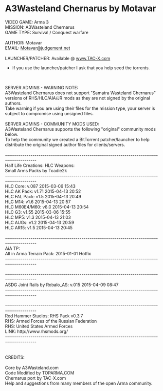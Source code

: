 A3Wasteland Chernarus by Motavar
====================

VIDEO GAME: Arma 3<br>
MISSION: A3Wasteland Chernarus<br>
GAME TYPE: Survival / Conquest warfare<br>
<br>
AUTHOR: Motavar<br>
EMAIL: Motavar@judgement.net<br>
<br>
LAUNCHER/PATCHER: Available @ www.TAC-X.com<br>
* If you use the launcher/patcher I ask that you help seed the torrents.<br>
<br>
<br>
SERVER ADMINS - WARNING NOTE:<br>
A3Wasteland Chernarus does not support "Samatra Wasteland Chernarus" versions of RHS/HLC/AIA/JR mods as they are not signed by the original authors.<br>
Take warning if you are using their files for the mission type, your server is subject to compromise using unsigned files. 
<br>
<br>
SERVER ADMINS - COMMUNITY MODS USED:<br>
A3Wasteland Chernarus supports the following "original" community mods below.<br>
To help the community we created a BitTorrent patcher/launcher to help distribute the original signed author files for clients/servers. <br>
<br>
----------------------------------------------------------------------------------------------<br>
Half Life Creations: HLC Weapons:<br>
Small Arms Packs by Toadie2k<br>
----------------------------------------------------------------------------------------------<br>
HLC Core: v.087 2015-03-06 15:43<br>
HLC AK Pack: v1.71 2015-04-13 20:52<br>
HLC FAL Pack: v1.5 2015-04-13 20:49<br>
HLC M14: v1.6 2015-04-13 20:57<br>
HLC M60E4/M60: v8.0 2015-04-13 20:54<br>
HLC G3: v1.55 2015-03-06 15:55<br>
HLC MP5: v1.3 2015-04-13 21:03<br>
HLC AUGs: v1.2 2015-04-13 20:59<br>
HLC AR15: v1.5 2015-04-13 20:45<br>
<br>
----------------------------------------------------------------------------------------------<br>
AiA TP: <br>
All in Arma Terrain Pack: 2015-01-01 Hotfix<br>
----------------------------------------------------------------------------------------------<br>
<br>
----------------------------------------------------------------------------------------------<br>
ASDG Joint Rails by Robalo_AS: v.015 2015-04-09 08:47<br>
----------------------------------------------------------------------------------------------<br>
<br>
----------------------------------------------------------------------------------------------<br>
Red Hammer Studios: RHS Pack v0.3.7<br>
RHS: Armed Forces of the Russian Federation<br>
RHS: United States Armed Forces <br>
LINK: http://www.rhsmods.org/<br>
----------------------------------------------------------------------------------------------<br>
<br>
<br>
CREDITS: <br>
<br>
Core by A3Wasteland.com<br>
Code Modified by TOPARMA.COM<br>
Chernarus port by TAC-X.com<br>
Help and suggestions from many members of the open Arma community.<br>
<br>
<br>